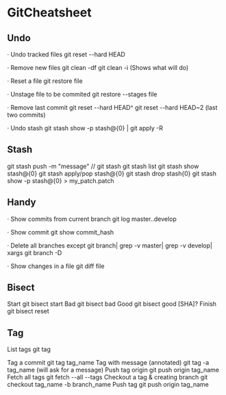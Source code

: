 # GitCheatsheet

## Undo

· Undo tracked files
git reset --hard HEAD

· Remove new files
git clean -df
git clean -i (Shows what will do)

· Reset a file
git restore file

· Unstage file to be commited
git restore --stages file

· Remove last commit
git reset --hard HEAD^
git reset --hard HEAD~2 (last two commits)

· Undo stash
git stash show -p stash@{0} | git apply -R

## Stash
git stash push -m "message" // git stash
git stash list
git stash show stash@{0}
git stash apply/pop stash@{0}
git stash drop stash{0}
git stash show -p stash@{0} > my_patch.patch

## Handy
· Show commits from current branch
git log master..develop

· Show commit
git show commit_hash

· Delete all branches except
git branch| grep -v master| grep -v develop| xargs git branch -D

· Show changes in a file
git diff file

## Bisect
Start
git bisect start
Bad
git bisect bad
Good
git bisect good [SHA]?
Finish
git bisect reset

## Tag
List tags
git tag

Tag a commit
git tag tag_name
Tag with message (annotated)
git tag -a tag_name (will ask for a message)
Push tag origin
git push origin tag_name
Fetch all tags
git fetch --all --tags
Checkout a tag & creating branch
git checkout tag_name -b branch_name
Push tag
git push origin tag_name
